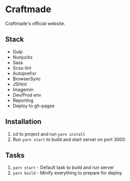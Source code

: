 # Craftmade

Craftmade's official website.

## Stack

- Gulp
- Nunjucks
- Sass
- Scss-lint
- Autoprefixr
- BrowserSync
- JSHint
- Imagemin
- Dev/Prod env
- Reporting
- Deploy to gh-pages

## Installation

1. cd to project and run `yarn install`
2. Run `yarn start` to build and start server on port 3000

## Tasks

1. `yarn start` - Default task to build and run server
2. `yarn build` - Minify everything to prepare for deploy
